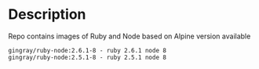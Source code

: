 # Description
Repo contains images of Ruby and Node based on Alpine version
available 
```
gingray/ruby-node:2.6.1-8 - ruby 2.6.1 node 8
gingray/ruby-node:2.5.1-8 - ruby 2.5.1 node 8
```
